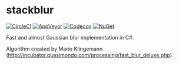 # stackblur

[![CircleCI](https://img.shields.io/circleci/project/github/victoriqueko/stackblur/master.svg?label=Linux)](https://circleci.com/gh/victoriqueko/stackblur/tree/master)
[![AppVeyor](https://img.shields.io/appveyor/ci/victoriqueko/stackblur/master.svg?label=Windows)](https://ci.appveyor.com/project/victoriqueko/stackblur/branch/master)
[![Codecov](https://img.shields.io/codecov/c/github/victoriqueko/stackblur/master.svg)](https://codecov.io/gh/victoriqueko/stackblur)
[![NuGet](https://img.shields.io/nuget/vpre/StackBlur.svg)](https://www.nuget.org/packages/StackBlur)

Fast and almost Gaussian blur implementation in C#.

Algorithm created by Mario Klingemann (http://incubator.quasimondo.com/processing/fast_blur_deluxe.php).
